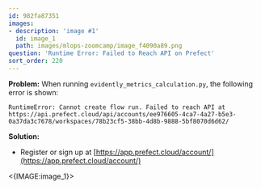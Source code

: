 ```yaml
---
id: 982fa87351
images:
- description: 'image #1'
  id: image_1
  path: images/mlops-zoomcamp/image_f4090a89.png
question: 'Runtime Error: Failed to Reach API on Prefect'
sort_order: 220
---
```


**Problem:** When running `evidently_metrics_calculation.py`, the following error is shown:

```
RuntimeError: Cannot create flow run. Failed to reach API at https://api.prefect.cloud/api/accounts/ee976605-4ca7-4a27-b5e3-0a37da3c7678/workspaces/78b23cf5-38bb-4d8b-9888-5bf8070d6d62/
```

**Solution:**

- Register or sign up at [https://app.prefect.cloud/account/](https://app.prefect.cloud/account/)

<{IMAGE:image_1}>
